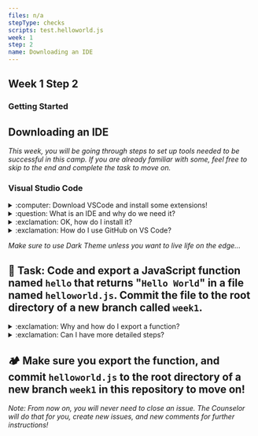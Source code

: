```yaml
---
files: n/a
stepType: checks
scripts: test.helloworld.js
week: 1
step: 2
name: Downloading an IDE
---
```


## Week 1 Step 2

### Getting Started
## Downloading an IDE

*This week, you will be going through steps to set up tools needed to be successful in this camp. If you are already familiar with some, feel free to skip to the end and complete the task to move on.*

### Visual Studio Code

<details>
<summary>:computer: Download VSCode and install some extensions!</summary>
  </br>
  
**Visual Studio Code (or VSCode) was downloaded from this link: https://code.visualstudio.com**

Inside VSCode, you downloaded four extensions: **Azure Account, Azure App Service, Azure Functions, and Live Server.** All of the Azure extensions allow you to work on your Azure Function App in VS code instead of working directly through the Microsoft portal. Live Server is a quick and temporary testing server, and you can use it to test HTML pages. To launch, right click on your html file and press "Open with Live Server" or click "Go Live" in the bottom right corner:

<img width="552" alt="Screen Shot 2021-01-10 at 1 53 20 PM" src="https://user-images.githubusercontent.com/70852990/104403390-6cf44c80-5526-11eb-8274-0a73f0840954.png">
<img width="552" alt="Screen Shot 2021-01-10 at 1 53 40 PM" src="https://user-images.githubusercontent.com/70852990/104403466-93b28300-5526-11eb-8534-34e408a5d600.png">
<br></br>
</details>

<details>
<summary>:question: What is an IDE and why do we need it?</summary>
</br>
Before we start coding, we need to install an IDE. An IDE is a software application that provides comprehensive facilities to computer programmers for software development. An IDE normally consists of at least a source code editor, build automation tools, and a debugger. Although there are hundreds of IDEs to choose from, we are going to use Visual Studio Code due to its popularity and integration with Azure (via extensions and libraries).
<br><br/>
</details>

<details>
<summary>:exclamation: OK, how do I install it?</summary>
    </br>

To install VSC, go to: https://code.visualstudio.com/download and choose your operating system (ie. Windows, Mac, Linux, etc). Then click **Download** and run the installer (usually a `.exe` or `.zip` file). After it's installed, open it up and try it out. If you need some help navigating VSC, check out this super helpful <a href="https://www.youtube.com/watch?v=VqCgcpAypFQ">YouTube</a> video.
<br><br/>
</details>

<details>
  <summary>:exclamation: How do I use GitHub on VS Code?</summary>
  
  1. Check out this awesome documentation about [how to set up Git on your local computer](https://docs.github.com/en/github/getting-started-with-github/set-up-git) 
  2. Once you have complete the steps in the documentation, clone this repo on your computer 
  3. Use the following commands to work with branches in the terminal:
  - Check which branch you're in: `git branch` 
  - Create a new branch and change into it: `git checkout --b name-of-branch` 
  - Change branch: `git checkout name-of-branch` 

</details>

*Make sure to use Dark Theme unless you want to live life on the edge...*

## **:pencil: Task: Code and export a JavaScript function named `hello` that returns "`Hello World`" in a file named `helloworld.js`. Commit the file to the root directory of a new branch called `week1`.**

<details>
<summary>:exclamation: Why and how do I export a function?</summary>
</br>

JavaScript enables the ability to [export functions](https://developer.mozilla.org/en-US/docs/web/javascript/reference/statements/export) in a program so that you can access them in other parts of the program via the import statement. In this case, we want to export your programs in order to run them across the testing code.

Let's say your function name is `hello`. To export it, add this line of code at the very bottom of your file outside of your function: `module.exports = hello`.

Example:

```js
function hello() {
    // your code
} 

module.exports = hello
```

When you commit the file, we will try to run the function by importing it and compare it's output to the expected output like so:

```js
let hello = require('../../helloworld.js')
let output = hello()
```

#### How does this apply to code in the real world?
Just like you can import code from modules other people have written, you can also **import functions you wrote from *other files* to reuse them.** In function oriented programming, you use functions over and over again to save code. If you want to use the function `hello()` in another file, you would need to import it.
<br><br/>
</details>

<details>
<summary>:exclamation: Can I have more detailed steps?</summary>
    </br>

1. Create a new file
2. Name the file helloworld.js
3. Write your code
4. If you have node installed on your computer, open terminal on VS Code and type 'node helloworld.js'
5. If you have not installed node on your computer, you will need to do that first: https://nodejs.org/en/download/
6. Tip: to test your function, call it in your code.
7. Create a new branch named `week1` and commit your `helloworld.js` file in the root directory.
<br><br/>
</details>

## **:camping: Make sure you export the function, and commit `helloworld.js` to the root directory of a new branch `week1` in this repository to move on!**

*Note: From now on, you will never need to close an issue. The Counselor will do that for you, create new issues, and new comments for further instructions!*
